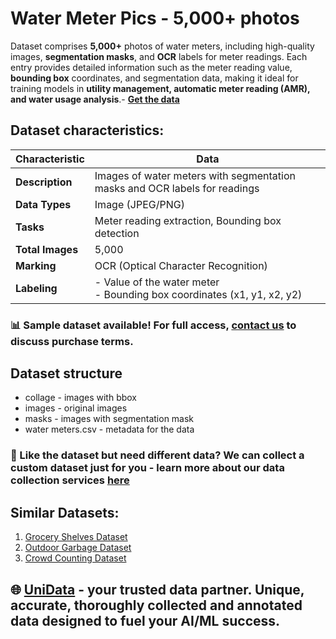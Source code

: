 # Water Meter Pics - 5,000+ photos
Dataset comprises **5,000+** photos of water meters, including high-quality images, **segmentation masks**, and **OCR** labels for meter readings. Each entry provides detailed information such as the meter reading value, **bounding box** coordinates, and segmentation data, making it ideal for training models in **utility management, automatic meter reading (AMR), and water usage analysis**.- **[Get the data](https://unidata.pro/datasets/water-meters/?utm_source=github-sc&utm_medium=referral&utm_campaign=water-meter-image)**

## Dataset characteristics:
| Characteristic       | Data                                                                 |
|----------------------|----------------------------------------------------------------------|
| **Description**      | Images of water meters with segmentation masks and OCR labels for readings |
| **Data Types**       | Image (JPEG/PNG)                                                    |
| **Tasks**            | Meter reading extraction, Bounding box detection                    |
| **Total Images**     | 5,000                                                               |
| **Marking**          | OCR (Optical Character Recognition)                                 |
| **Labeling**         | - Value of the water meter <br> - Bounding box coordinates (x1, y1, x2, y2) |
### 📊 Sample dataset available! For full access, [contact us](https://unidata.pro/datasets/water-meters/?utm_source=github-sc&utm_medium=referral&utm_campaign=water-meter-image) to discuss purchase terms.
## Dataset structure
- collage - images with bbox
- images - original images
- masks - images with segmentation mask
- water meters.csv - metadata for the data

### 🧩 Like the dataset but need different data? We can collect a custom dataset just for you - learn more about our data collection services [here](https://unidata.pro/datasets/water-meters/?utm_source=github-sc&utm_medium=referral&utm_campaign=water-meter-image)

## Similar Datasets:
1. [Grocery Shelves Dataset](https://unidata.pro/datasets/grocery-shelves/?utm_source=github-sc&utm_medium=referral&utm_campaign=water-meter-image)
2. [Outdoor Garbage Dataset](https://unidata.pro/datasets/outdoor-garbage/?utm_source=github-sc&utm_medium=referral&utm_campaign=water-meter-image)
3. [Crowd Counting Dataset](https://unidata.pro/datasets/people-detection-image/?utm_source=github-sc&utm_medium=referral&utm_campaign=water-meter-image)

## 🌐 [UniData](https://unidata.pro/datasets/water-meters/?utm_source=github-sc&utm_medium=referral&utm_campaign=water-meter-image) - your trusted data partner. Unique, accurate, thoroughly collected and annotated data designed to fuel your AI/ML success.
